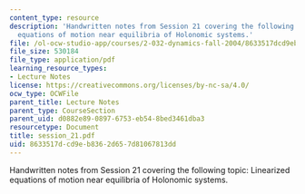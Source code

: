 ```yaml
---
content_type: resource
description: 'Handwritten notes from Session 21 covering the following topic: Linearized
  equations of motion near equilibria of Holonomic systems.'
file: /ol-ocw-studio-app/courses/2-032-dynamics-fall-2004/8633517dcd9eb8362d657d81067813dd_session_21.pdf
file_size: 530184
file_type: application/pdf
learning_resource_types:
- Lecture Notes
license: https://creativecommons.org/licenses/by-nc-sa/4.0/
ocw_type: OCWFile
parent_title: Lecture Notes
parent_type: CourseSection
parent_uid: d0882e89-0897-6753-eb54-8bed3461dba3
resourcetype: Document
title: session_21.pdf
uid: 8633517d-cd9e-b836-2d65-7d81067813dd
---
```

Handwritten notes from Session 21 covering the following topic: Linearized equations of motion near equilibria of Holonomic systems.